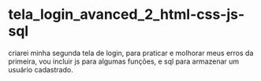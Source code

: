 # tela_login_avanced_2_html-css-js-sql
 criarei minha segunda tela de login, para praticar e molhorar meus erros da primeira, vou incluir js para algumas funções, e sql para armazenar um usuário cadastrado.
